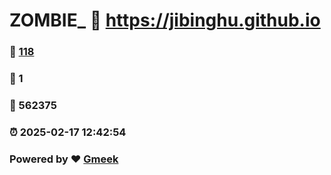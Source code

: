 # ZOMBIE_ :link: https://jibinghu.github.io 
### :page_facing_up: [118](https://jibinghu.github.io/tag.html) 
### :speech_balloon: 1 
### :hibiscus: 562375 
### :alarm_clock: 2025-02-17 12:42:54 
### Powered by :heart: [Gmeek](https://github.com/Meekdai/Gmeek)
